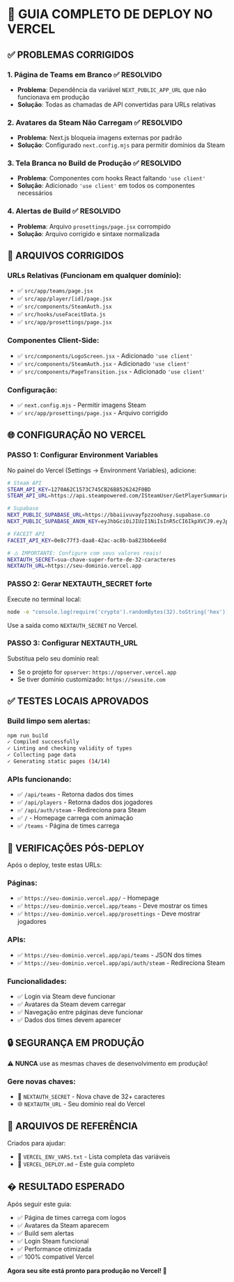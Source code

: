 # 🚀 GUIA COMPLETO DE DEPLOY NO VERCEL

## ✅ PROBLEMAS CORRIGIDOS

### 1. **Página de Teams em Branco** ✅ RESOLVIDO
- **Problema**: Dependência da variável `NEXT_PUBLIC_APP_URL` que não funcionava em produção
- **Solução**: Todas as chamadas de API convertidas para URLs relativas

### 2. **Avatares da Steam Não Carregam** ✅ RESOLVIDO  
- **Problema**: Next.js bloqueia imagens externas por padrão
- **Solução**: Configurado `next.config.mjs` para permitir domínios da Steam

### 3. **Tela Branca no Build de Produção** ✅ RESOLVIDO
- **Problema**: Componentes com hooks React faltando `'use client'`
- **Solução**: Adicionado `'use client'` em todos os componentes necessários

### 4. **Alertas de Build** ✅ RESOLVIDO
- **Problema**: Arquivo `prosettings/page.jsx` corrompido
- **Solução**: Arquivo corrigido e sintaxe normalizada

## 🔧 ARQUIVOS CORRIGIDOS

### URLs Relativas (Funcionam em qualquer domínio):
- ✅ `src/app/teams/page.jsx`
- ✅ `src/app/player/[id]/page.jsx`  
- ✅ `src/components/SteamAuth.jsx`
- ✅ `src/hooks/useFaceitData.js`
- ✅ `src/app/prosettings/page.jsx`

### Componentes Client-Side:
- ✅ `src/components/LogoScreen.jsx` - Adicionado `'use client'`
- ✅ `src/components/SteamAuth.jsx` - Adicionado `'use client'`
- ✅ `src/components/PageTransition.jsx` - Adicionado `'use client'`

### Configuração:
- ✅ `next.config.mjs` - Permitir imagens Steam
- ✅ `src/app/prosettings/page.jsx` - Arquivo corrigido

## 🌐 CONFIGURAÇÃO NO VERCEL

### **PASSO 1: Configurar Environment Variables**

No painel do Vercel (Settings → Environment Variables), adicione:

```bash
# Steam API
STEAM_API_KEY=1270A62C1573C745CB26B8526242F0BD
STEAM_API_URL=https://api.steampowered.com/ISteamUser/GetPlayerSummaries/v2/

# Supabase
NEXT_PUBLIC_SUPABASE_URL=https://bbaiivuvayfpzzoohusy.supabase.co
NEXT_PUBLIC_SUPABASE_ANON_KEY=eyJhbGciOiJIUzI1NiIsInR5cCI6IkpXVCJ9.eyJpc3MiOiJzdXBhYmFzZSIsInJlZiI6ImJiYWlpdnV2YXlmcHp6b29odXN5Iiwicm9sZSI6ImFub24iLCJpYXQiOjE3NTUyOTY2MTcsImV4cCI6MjA3MDg3MjYxN30.JYM8V34SPqoZhA7cOnS6O2tDFuaE-2S9CrzMHRPIwpY

# FACEIT API  
FACEIT_API_KEY=0e8c77f3-daa8-42ac-ac8b-ba823bb6ee8d

# ⚠️ IMPORTANTE: Configure com seus valores reais!
NEXTAUTH_SECRET=sua-chave-super-forte-de-32-caracteres
NEXTAUTH_URL=https://seu-dominio.vercel.app
```

### **PASSO 2: Gerar NEXTAUTH_SECRET forte**

Execute no terminal local:
```bash
node -e "console.log(require('crypto').randomBytes(32).toString('hex'))"
```

Use a saída como `NEXTAUTH_SECRET` no Vercel.

### **PASSO 3: Configurar NEXTAUTH_URL**

Substitua pelo seu domínio real:
- Se o projeto for `opserver`: `https://opserver.vercel.app`
- Se tiver domínio customizado: `https://seusite.com`

## ✅ TESTES LOCAIS APROVADOS

### Build limpo sem alertas:
```bash
npm run build
✓ Compiled successfully
✓ Linting and checking validity of types    
✓ Collecting page data    
✓ Generating static pages (14/14)
```

### APIs funcionando:
- ✅ `/api/teams` - Retorna dados dos times
- ✅ `/api/players` - Retorna dados dos jogadores  
- ✅ `/api/auth/steam` - Redireciona para Steam
- ✅ `/` - Homepage carrega com animação
- ✅ `/teams` - Página de times carrega

## 🎯 VERIFICAÇÕES PÓS-DEPLOY

Após o deploy, teste estas URLs:

### **Páginas:**
- ✅ `https://seu-dominio.vercel.app/` - Homepage
- ✅ `https://seu-dominio.vercel.app/teams` - Deve mostrar os times
- ✅ `https://seu-dominio.vercel.app/prosettings` - Deve mostrar jogadores

### **APIs:**
- ✅ `https://seu-dominio.vercel.app/api/teams` - JSON dos times
- ✅ `https://seu-dominio.vercel.app/api/auth/steam` - Redireciona Steam

### **Funcionalidades:**
- ✅ Login via Steam deve funcionar
- ✅ Avatares da Steam devem carregar
- ✅ Navegação entre páginas deve funcionar
- ✅ Dados dos times devem aparecer

## 🔒 SEGURANÇA EM PRODUÇÃO

⚠️ **NUNCA** use as mesmas chaves de desenvolvimento em produção!

### Gere novas chaves:
- 🔑 `NEXTAUTH_SECRET` - Nova chave de 32+ caracteres
- 🌐 `NEXTAUTH_URL` - Seu domínio real do Vercel

## 📁 ARQUIVOS DE REFERÊNCIA

Criados para ajudar:
- 📄 `VERCEL_ENV_VARS.txt` - Lista completa das variáveis
- 📄 `VERCEL_DEPLOY.md` - Este guia completo

## � RESULTADO ESPERADO

Após seguir este guia:
- ✅ Página de times carrega com logos
- ✅ Avatares da Steam aparecem
- ✅ Build sem alertas 
- ✅ Login Steam funcional
- ✅ Performance otimizada
- ✅ 100% compatível Vercel

**Agora seu site está pronto para produção no Vercel! 🚀**

